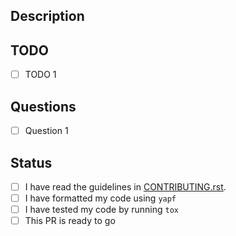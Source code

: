 ## Description

<!-- Provide a brief description of the PR's purpose here. -->

## TODO

<!-- Notable points that this PR has either accomplished or will accomplish. -->

- [ ] TODO 1

## Questions

<!-- Any concerns or points of confusion? -->

- [ ] Question 1

## Status

- [ ] I have read the guidelines in [CONTRIBUTING.rst](https://github.com/icaros-usc/pyribs/blob/master/CONTRIBUTING.rst).
- [ ] I have formatted my code using `yapf`
- [ ] I have tested my code by running `tox`
- [ ] This PR is ready to go
